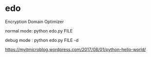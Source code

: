 # edo
Encryption Domain Optimizer

normal mode: python edo.py FILE

debug mode : python edo.py FILE -d

https://myitmicroblog.wordpress.com/2017/08/01/python-hello-world/


